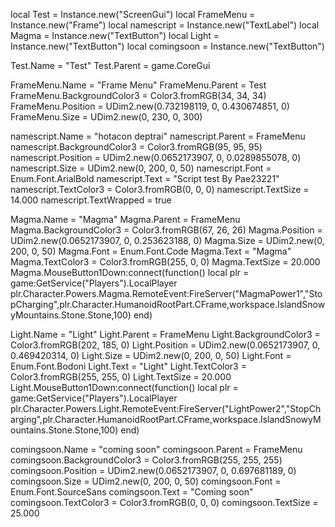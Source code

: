
local Test = Instance.new("ScreenGui")
local FrameMenu = Instance.new("Frame")
local namescript = Instance.new("TextLabel")
local Magma = Instance.new("TextButton")
local Light = Instance.new("TextButton")
local comingsoon = Instance.new("TextButton")


Test.Name = "Test"
Test.Parent = game.CoreGui

FrameMenu.Name = "Frame Menu"
FrameMenu.Parent = Test
FrameMenu.BackgroundColor3 = Color3.fromRGB(34, 34, 34)
FrameMenu.Position = UDim2.new(0.732198119, 0, 0.430674851, 0)
FrameMenu.Size = UDim2.new(0, 230, 0, 300)

namescript.Name = "hotacon deptrai"
namescript.Parent = FrameMenu
namescript.BackgroundColor3 = Color3.fromRGB(95, 95, 95)
namescript.Position = UDim2.new(0.0652173907, 0, 0.0289855078, 0)
namescript.Size = UDim2.new(0, 200, 0, 50)
namescript.Font = Enum.Font.ArialBold
namescript.Text = "Script test By Pae23221"
namescript.TextColor3 = Color3.fromRGB(0, 0, 0)
namescript.TextSize = 14.000
namescript.TextWrapped = true

Magma.Name = "Magma"
Magma.Parent = FrameMenu
Magma.BackgroundColor3 = Color3.fromRGB(67, 26, 26)
Magma.Position = UDim2.new(0.0652173907, 0, 0.253623188, 0)
Magma.Size = UDim2.new(0, 200, 0, 50)
Magma.Font = Enum.Font.Code
Magma.Text = "Magma"
Magma.TextColor3 = Color3.fromRGB(255, 0, 0)
Magma.TextSize = 20.000
Magma.MouseButton1Down:connect(function()
	local plr = game:GetService("Players").LocalPlayer
	plr.Character.Powers.Magma.RemoteEvent:FireServer("MagmaPower1","StopCharging",plr.Character.HumanoidRootPart.CFrame,workspace.IslandSnowyMountains.Stone.Stone,100)
end)

Light.Name = "Light"
Light.Parent = FrameMenu
Light.BackgroundColor3 = Color3.fromRGB(202, 185, 0)
Light.Position = UDim2.new(0.0652173907, 0, 0.469420314, 0)
Light.Size = UDim2.new(0, 200, 0, 50)
Light.Font = Enum.Font.Bodoni
Light.Text = "Light"
Light.TextColor3 = Color3.fromRGB(255, 255, 0)
Light.TextSize = 20.000
Light.MouseButton1Down:connect(function()
	local plr = game:GetService("Players").LocalPlayer
	plr.Character.Powers.Light.RemoteEvent:FireServer("LightPower2","StopCharging",plr.Character.HumanoidRootPart.CFrame,workspace.IslandSnowyMountains.Stone.Stone,100)
end)

comingsoon.Name = "coming soon"
comingsoon.Parent = FrameMenu
comingsoon.BackgroundColor3 = Color3.fromRGB(255, 255, 255)
comingsoon.Position = UDim2.new(0.0652173907, 0, 0.697681189, 0)
comingsoon.Size = UDim2.new(0, 200, 0, 50)
comingsoon.Font = Enum.Font.SourceSans
comingsoon.Text = "Coming soon"
comingsoon.TextColor3 = Color3.fromRGB(0, 0, 0)
comingsoon.TextSize = 25.000
